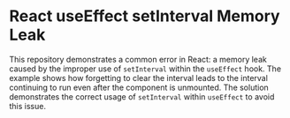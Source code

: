 # React useEffect setInterval Memory Leak

This repository demonstrates a common error in React: a memory leak caused by the improper use of `setInterval` within the `useEffect` hook.  The example shows how forgetting to clear the interval leads to the interval continuing to run even after the component is unmounted. The solution demonstrates the correct usage of `setInterval` within `useEffect` to avoid this issue.